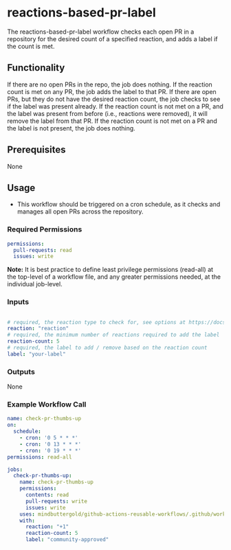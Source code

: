 # reactions-based-pr-label

The reactions-based-pr-label workflow checks each open PR in a repository for the desired count of a specified reaction, and adds a label if the count is met.

## Functionality

If there are no open PRs in the repo, the job does nothing. If the reaction count is met on any PR, the job adds the label to that PR. If there are open PRs, but they do not have the desired reaction count, the job checks to see if the label was present already. If the reaction count is not met on a PR, and the label was present from before (i.e., reactions were removed), it will remove the label from that PR. If the reaction count is not met on a PR and the label is not present, the job does nothing.

## Prerequisites

None

## Usage

- This workflow should be triggered on a cron schedule, as it checks and manages all open PRs across the repository.

### Required Permissions

```yaml
permissions:
  pull-requests: read
  issues: write
```

**Note:** It is best practice to define least privilege permissions (read-all) at the top-level of a workflow file, and any greater permissions needed, at the individual job-level.

### Inputs

```yaml

# required, the reaction type to check for, see options at https://docs.github.com/en/rest/reactions/reactions?apiVersion=2022-11-28#about-reactions
reaction: "reaction"
# required, the minimum number of reactions required to add the label
reaction-count: 5
# required, the label to add / remove based on the reaction count
label: "your-label"
```
### Outputs

None

### Example Workflow Call

```yaml
name: check-pr-thumbs-up
on:
  schedule:
    - cron: '0 5 * * *'
    - cron: '0 13 * * *' 
    - cron: '0 19 * * *'
permissions: read-all

jobs:
  check-pr-thumbs-up:
    name: check-pr-thumbs-up
    permissions:
      contents: read
      pull-requests: write
      issues: write
    uses: mindbuttergold/github-actions-reusable-workflows/.github/workflows/reactions-based-pr-label.yaml@v2.0.0
    with:
      reaction: "+1"
      reaction-count: 5
      label: "community-approved"
```
